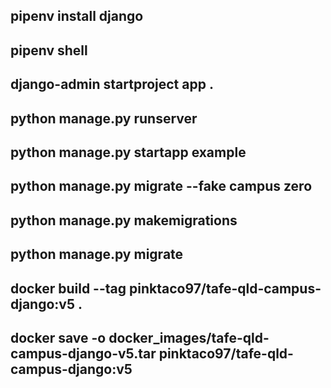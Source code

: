 <!-- Useful Commands -->

## pipenv install django

## pipenv shell

## django-admin startproject app .

## python manage.py runserver

## python manage.py startapp example

<!-- Django Comands -->

## python manage.py migrate --fake campus zero

## python manage.py makemigrations

## python manage.py migrate

<!-- Docker Commands -->

## docker build --tag pinktaco97/tafe-qld-campus-django:v5 .

## docker save -o docker_images/tafe-qld-campus-django-v5.tar pinktaco97/tafe-qld-campus-django:v5
